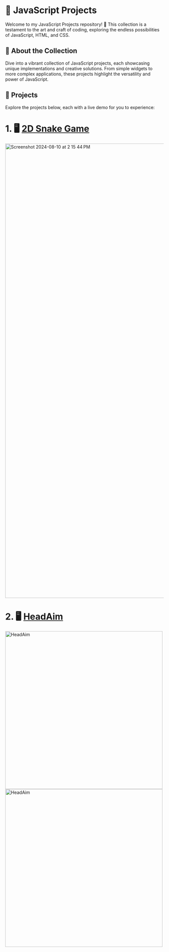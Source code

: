 # 🚀 JavaScript Projects

Welcome to my JavaScript Projects repository! 🌟 This collection is a testament to the art and craft of coding, exploring the endless possibilities of JavaScript, HTML, and CSS.

## 🎨 About the Collection
Dive into a vibrant collection of JavaScript projects, each showcasing unique implementations and creative solutions. From simple widgets to more complex applications, these projects highlight the versatility and power of JavaScript.

## 🌟 Projects
Explore the projects below, each with a live demo for you to experience:

# 1.  🖥️ [2D Snake Game](https://hungrysnakefeed.netlify.app/)  
<img width="1439" alt="Screenshot 2024-08-10 at 2 15 44 PM" src="https://github.com/user-attachments/assets/a3a57b64-1208-47fe-b068-87a0b9763258">

# 2. 🖥️ [HeadAim](https://headaim.netlify.app/)    
   <img src="https://github.com/user-attachments/assets/8283edb9-8fca-4544-8eae-88e957818e1c" alt="HeadAim" width="500" style="display: inline-block; vertical-align: top;"/>
   <img src="https://github.com/user-attachments/assets/72095f0d-50e3-4771-9697-da5e98be6a28" alt="HeadAim" width="500" style="display: inline-block; vertical-align: top;"/>

